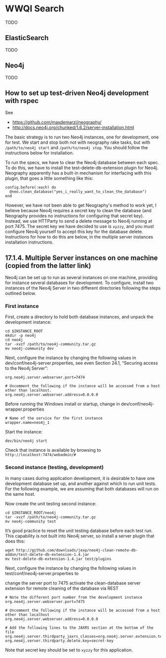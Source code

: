# WWQI Search

TODO

## ElasticSearch

TODO

## Neo4j

TODO

## How to set up test-driven Neo4j development with rspec

See
  * https://github.com/maxdemarzi/neography/
  * http://docs.neo4j.org/chunked/1.6.2/server-installation.html

The basic strategy is to run two Neo4j instances, one for development, one for test. We start and stop both not with neography rake tasks, but with `/path/to/neo4j start` and `/path/to/neo4j stop`. You should follow the instructions below for installation.

To run the specs, we have to clear the Neo4j database between each spec. To do this, we have to install the test-delete-db-extension plugin for Neo4j. Neography apparently has a built-in mechanism for interfacing with this plugin, that goes a little something like this:
```
config.before(:each) do
  @neo.clean_database("yes_i_really_want_to_clean_the_database")
end
```
However, we have not been able to get Neography's method to work yet, I believe because Neo4j requires a secret key to clean the database (and Neography provides no instructions for configuring that secret key). Instead, we use HTTParty to send a delete message to Neo4j running at port 7475. The secret key we have decided to use is `xyzzy`, and you must configure Neo4j yourself to accept this key for the database delete. Instructions for how to do this are below, in the multiple server instances installation instructions.

## 17.1.4. Multiple Server instances on one machine (copied from the latter link)

Neo4j can be set up to run as several instances on one machine, providing for instance several databases for development. To configure, install two instances of the Neo4j Server in two different directories following the steps outlined below.

### First instance

First, create a directory to hold both database instances, and unpack the development instance:
```
cd $INSTANCE_ROOT
mkdir -p neo4j
cd neo4j
tar -xvzf /path/to/neo4j-community.tar.gz
mv neo4j-community dev
```

Next, configure the instance by changing the following values in dev/conf/neo4j-server.properties, see even Section 24.1, “Securing access to the Neo4j Server”:

```
org.neo4j.server.webserver.port=7474

# Uncomment the following if the instance will be accessed from a host other than localhost.
org.neo4j.server.webserver.address=0.0.0.0
```

Before running the Windows install or startup, change in dev/conf/neo4j-wrapper.properties

```
# Name of the service for the first instance
wrapper.name=neo4j_1
```

Start the instance:

```
dev/bin/neo4j start
```

Check that instance is available by browsing to `http://localhost:7474/webadmin/#`

### Second instance (testing, development)

In many cases during application development, it is desirable to have one development database set up, and another against which to run unit tests. For the following example, we are assuming that both databases will run on the same host.

Now create the unit testing second instance:

```
cd $INSTANCE_ROOT/neo4j
tar -xvzf /path/to/neo4j-community.tar.gz
mv neo4j-community test
```

It’s good practice to reset the unit testing database before each test run. This capability is not built into Neo4j server, so install a server plugin that does this:

```
wget http://github.com/downloads/jexp/neo4j-clean-remote-db-addon/test-delete-db-extension-1.4.jar
mv test-delete-db-extension-1.4.jar test/plugins
```

Next, configure the instance by changing the following values in test/conf/neo4j-server.properties to

change the server port to 7475
activate the clean-database server extension for remote cleaning of the database via REST

```
# Note the different port number from the development instance
org.neo4j.server.webserver.port=7475
 
# Uncomment the following if the instance will be accessed from a host other than localhost
org.neo4j.server.webserver.address=0.0.0.0
 
# Add the following lines to the JAXRS section at the bottom of the file
org.neo4j.server.thirdparty_jaxrs_classes=org.neo4j.server.extension.test.delete=/db/data/cleandb
org.neo4j.server.thirdparty.delete.key=secret-key
```

Note that secret key should be set to `xyzzy` for this application.

